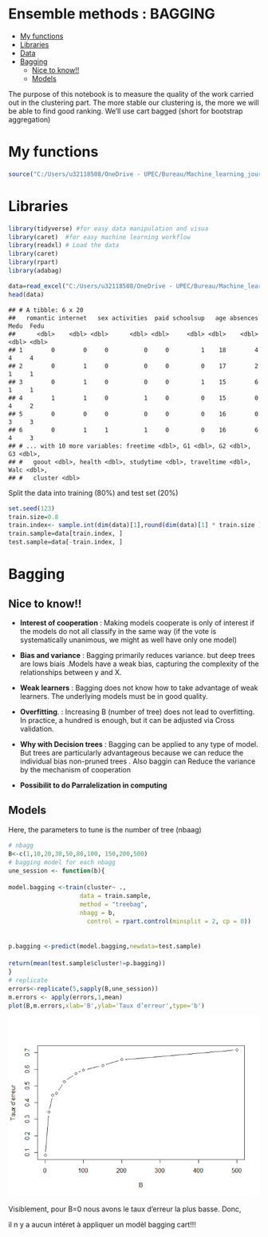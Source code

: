 Ensemble methods : BAGGING
================

-   [My functions](#my-functions)
-   [Libraries](#libraries)
-   [Data](#data)
-   [Bagging](#bagging)
    -   [Nice to know!!](#nice-to-know)
    -   [Models](#models)

The purpose of this notebook is to measure the quality of the work
carried out in the clustering part. The more stable our clustering is,
the more we will be able to find good ranking. We’ll use cart bagged
(short for bootstrap aggregation)

# My functions

``` r
source("C:/Users/u32118508/OneDrive - UPEC/Bureau/Machine_learning_journey/Machine_learning_journey/00_functions_multiclass.R")
```



# Libraries

``` r
library(tidyverse) #for easy data manipulation and visua
library(caret)  #for easy machine learning workflow
library(readxl) # Load the data
library(caret)
library(rpart)
library(adabag)
```

``` r
data=read_excel("C:/Users/u32118508/OneDrive - UPEC/Bureau/Machine_learning_journey/Machine_learning_journey/OUTPUT/output_tp1.xlsx")
head(data)
```

    ## # A tibble: 6 x 20
    ##   romantic internet   sex activities  paid schoolsup   age absences  Medu  Fedu
    ##      <dbl>    <dbl> <dbl>      <dbl> <dbl>     <dbl> <dbl>    <dbl> <dbl> <dbl>
    ## 1        0        0     0          0     0         1    18        4     4     4
    ## 2        0        1     0          0     0         0    17        2     1     1
    ## 3        0        1     0          0     0         1    15        6     1     1
    ## 4        1        1     0          1     0         0    15        0     4     2
    ## 5        0        0     0          0     0         0    16        0     3     3
    ## 6        0        1     1          1     0         0    16        6     4     3
    ## # ... with 10 more variables: freetime <dbl>, G1 <dbl>, G2 <dbl>, G3 <dbl>,
    ## #   goout <dbl>, health <dbl>, studytime <dbl>, traveltime <dbl>, Walc <dbl>,
    ## #   cluster <dbl>

Split the data into training (80%) and test set (20%)

``` r
set.seed(123)
train.size=0.8
train.index<- sample.int(dim(data)[1],round(dim(data)[1] * train.size ))
train.sample=data[train.index, ]
test.sample=data[-train.index, ]
```

# Bagging

## Nice to know!!

-   **Interest of cooperation** : Making models cooperate is only of
    interest if the models do not all classify in the same way (if the
    vote is systematically unanimous, we might as well have only one
    model)

-   **Bias and variance** : Bagging primarily reduces variance. but deep
    trees are lows biais .Models have a weak bias, capturing the
    complexity of the relationships between y and X.

-   **Weak learners** : Bagging does not know how to take advantage of
    weak learners. The underlying models must be in good quality.

-   **Overfitting**. : Increasing B (number of tree) does not lead to
    overfitting. In practice, a hundred is enough, but it can be
    adjusted via Cross validation.

-   **Why with Decision trees** : Bagging can be applied to any type of
    model. But trees are particularly advantageous because we can reduce
    the individual bias non-pruned trees . Also baggin can Reduce the
    variance by the mechanism of cooperation

-   **Possibilit to do Parralelization in computing**

## Models

Here, the parameters to tune is the number of tree (nbaag)

``` r
# nbagg
B<-c(1,10,20,30,50,80,100, 150,200,500)
# bagging model for each nbagg
une_session <- function(b){ 
  
model.bagging <-train(cluster~ .,
                    data = train.sample, 
                    method = "treebag",
                    nbagg = b,  
                      control = rpart.control(minsplit = 2, cp = 0))


p.bagging <-predict(model.bagging,newdata=test.sample)

return(mean(test.sample$cluster!=p.bagging)) 
}
# replicate 
errors<-replicate(5,sapply(B,une_session)) 
m.errors <- apply(errors,1,mean)
plot(B,m.errors,xlab='B',ylab='Taux d’erreur',type='b')
```

![](06_Bagging_files/figure-gfm/unnamed-chunk-5-1.png)<!-- -->

Visiblement, pour B=0 nous avons le taux d’erreur la plus basse. Donc,

il n y a aucun intéret à appliquer un modèl bagging cart!!!
